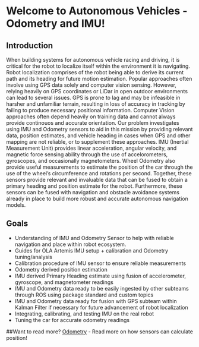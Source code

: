 # Welcome to Autonomous Vehicles - Odometry and IMU!
## Introduction
When building systems for autonomous vehicle racing and driving, it is critical for the robot to localize itself within the environment it is navigating. Robot localization comprises of the robot being able to derive its current path and its heading for future motion estimation. Popular approaches often involve using GPS data solely and computer vision sensing. However, relying heavily on GPS coordinates or LiDar in open outdoor environments can lead to several issues. GPS is prone to lag and may be infeasible in harsher and unfamiliar terrain, resulting in loss of accuracy in tracking by failing to produce necessary positional information. Computer Vision approaches often depend heavily on training data and cannot always provide continouos and accurate orientation. Our problem investigates using IMU and Odometry sensors to aid in this mission by providing relevant data, position estimates, and vehicle heading in cases when GPS and other mapping are not reliable, or to supplement these approaches. IMU (Inertial  Measurement  Unit) provides linear acceleration, angular velocity, and magnetic force sensing ability through the use of accelorometers, gyroscopes, and occasionally magnetometers.  Wheel Odometry  also provide  useful  measurements  to  estimate the  position  of  the  car  through  the use of the wheel’s circumference and rotations per second. Together, these  sensors provide relevant and invaluable data that can be fused to obtain a primary heading and position estimate for the robot. Furthermore, these sensors can be fused with navigation and obstacle avoidance systems already in place to build more robust and accurate autonomous navigation models.

## Goals
- Understanding of IMU and Odometry Sensor to help with reliable navigation and place within robot ecosystem.
- Guides for OLA Artemis IMU setup + calibration and Odometry tuning/analysis
- Calibration procedure of IMU sensor to ensure reliable measurements 
- Odometry derived position estimation
- IMU derived Primary Heading estimate using fusion of accelerometer, gyroscope, and magnetometer readings
- IMU and Odometry data ready to be easily ingested by other subteams through ROS using package standard and custom topics
- IMU and Odometry data ready for fusion with GPS subteam within Kalman Filter if necessary for future advancement of robot localization
- Integrating, calibrating, and testing IMU on the real robot
- Tuning the car for accurate odometry readings


##Want to read more?
[Odometry] - Read more on how sensors can calculate position!




[//]: # (These are reference links used in the body of this note and get stripped out when the markdown processor does its job. There is no need to format nicely because it shouldn't be seen. Thanks SO - http://stackoverflow.com/questions/4823468/store-comments-in-markdown-syntax)

   [Odometry]: <https://sallypoon.github.io/autonomousvehicles.github.io/odometry/>
